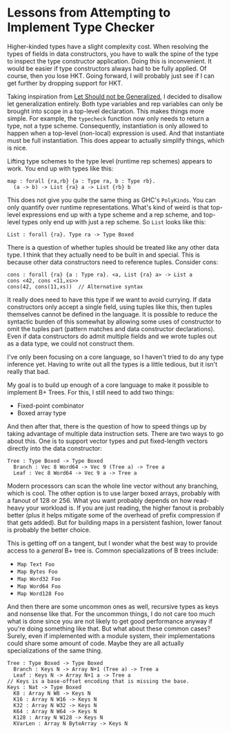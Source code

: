 # Lessons from Attempting to Implement Type Checker

Higher-kinded types have a slight complexity cost. When resolving
the types of fields in data constructors, you have to walk the
spine of the type to inspect the type constructor application.
Doing this is inconvenient. It would be easier if type constructors
always had to be fully applied. Of course, then you lose HKT.
Going forward, I will probably just see if I can get further
by dropping support for HKT.

Taking inspiration from [Let Should not be Generalized](https://www.microsoft.com/en-us/research/wp-content/uploads/2016/02/tldi10-vytiniotis.pdf),
I decided to disallow let generalization entirely. Both type variables
and rep variables can only be brought into scope in a top-level declaration.
This makes things more simple. For example, the `typecheck` function now
only needs to return a type, not a type scheme. Consequently, instantiation
is only allowed to happen when a top-level (non-local) expression is used.
And that instantiate must be full instantiation. This does appear to
actually simplify things, which is nice.

Lifting type schemes to the type level (runtime rep schemes) appears
to work. You end up with types like this:

    map : forall {ra,rb} {a : Type ra, b : Type rb}.
      (a -> b) -> List {ra} a -> List {rb} b

This does not give you quite the same thing as GHC's `PolyKinds`.
You can only quantify over runtime representations. What's kind
of weird is that top-level expressions end up with a type scheme
and a rep scheme, and top-level types only end up with just a rep
scheme. So `List` looks like this:

    List : forall {ra}. Type ra -> Type Boxed

There is a question of whether tuples should be treated like any
other data type. I think that they actually need to be built in
and special. This is because other data constructors need to
reference tuples. Consider cons:

    cons : forall {ra} {a : Type ra}. <a, List {ra} a> -> List a
    cons <42, cons <11,xs>>
    cons(42, cons(11,xs))  // Alternative syntax

It really does need to have this type if we want to avoid currying.
If data constructors only accept a single field, using tuples like
this, then tuples themselves cannot be defined in the language. It
is possible to reduce the syntactic burden of this somewhat by
allowing some uses of constructor to omit the tuples part (pattern
matches and data constructor declarations). Even if data constructors
do admit multiple fields and we wrote tuples out as a data type, we
could not construct them.

I've only been focusing on a core language, so I haven't tried to do
any type inference yet. Having to write out all the types is a little
tedious, but it isn't really that bad.

My goal is to build up enough of a core language to make it possible
to implement B+ Trees. For this, I still need to add two things:

* Fixed-point combinator
* Boxed array type

And then after that, there is the question of how to speed things up
by taking advantage of multiple data instruction sets. There are two
ways to go about this. One is to support vector types and put fixed-length
vectors directly into the data constructor:

    Tree : Type Boxed -> Type Boxed
      Branch : Vec 8 Word64 -> Vec 9 (Tree a) -> Tree a
      Leaf : Vec 8 Word64 -> Vec 9 a -> Tree a

Modern processors can scan the whole line vector without any branching,
which is cool. The other option is to use larger boxed arrays, probably
with a fanout of 128 or 256. What you want probably depends on how read-heavy
your workload is. If you are just reading, the higher fanout is probably
better (plus it helps mitigate some of the overhead of prefix compression
if that gets added). But for building maps in a persistent fashion, lower
fanout is probably the better choice.

This is getting off on a tangent, but I wonder what the best way to provide
access to a *general* B+ tree is. Common specializations of B trees include:

* `Map Text Foo`
* `Map Bytes Foo`
* `Map Word32 Foo`
* `Map Word64 Foo`
* `Map Word128 Foo`

And then there are some uncommon ones as well, recursive types as keys and
nonsense like that. For the uncommon things, I do not care too much what is
done since you are not likely to get good performance anyway if you're doing
something like that. But what about these common cases? Surely, even if
implemented with a module system, their implementations could share
some amount of code. Maybe they are all actually specializations of the
same thing.

    Tree : Type Boxed -> Type Boxed
      Branch : Keys N -> Array N+1 (Tree a) -> Tree a
      Leaf : Keys N -> Array N+1 a -> Tree a
    // Keys is a base-offset encoding that is missing the base.
    Keys : Nat -> Type Boxed
      K8 : Array N W8 -> Keys N
      K16 : Array N W16 -> Keys N
      K32 : Array N W32 -> Keys N
      K64 : Array N W64 -> Keys N
      K128 : Array N W128 -> Keys N
      KVarLen : Array N ByteArray -> Keys N


